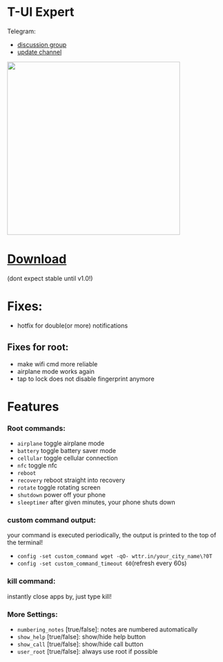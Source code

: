 # T-UI Expert

Telegram:
* [discussion group](https://t.me/t_ui_dev)
* [update channel](https://t.me/tui_expert_updates)

<img src="https://github.com/v1nc/TUI-Expert/raw/master/screenshots/screenshot.png" data-canonical-src="https://github.com/v1nc/TUI-Expert/raw/master/screenshots/screenshot.png" width="400" />



# [Download](https://github.com/v1nc/TUI-Expert/releases)
(dont expect stable until v1.0!)

# Fixes:
* hotfix for double(or more) notifications

## Fixes for root:
* make wifi cmd more reliable
* airplane mode works again
* tap to lock does not disable fingerprint anymore
# Features
### Root commands:
* `airplane`   toggle airplane mode
* `battery`    toggle battery saver mode
* `cellular`   toggle cellular connection
* `nfc`        toggle nfc
* `reboot`
* `recovery`   reboot straight into recovery
* `rotate`     toggle rotating screen
* `shutdown`   power off your phone
* `sleeptimer` after given minutes, your phone shuts down
### custom command output:
your command is executed periodically, the output is printed to the top of the terminal!
- `config -set custom_command wget -qO- wttr.in/your_city_name\?0T`
- `config -set custom_command_timeout 60`(refresh every 60s)

### kill command:
instantly close apps by, just type kill!

### More Settings:
* `numbering_notes` [true/false]: notes are numbered automatically
* `show_help` [true/false]: show/hide help button
* `show_call` [true/false]: show/hide call button
* `user_root` [true/false]: always use root if possible
